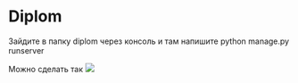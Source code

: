 # Diplom
Зайдите в папку diplom через консоль и там напишите python manage.py runserver

Можно сделать так
![](https://puu.sh/FGxlF/7125a3c4bf.png)
